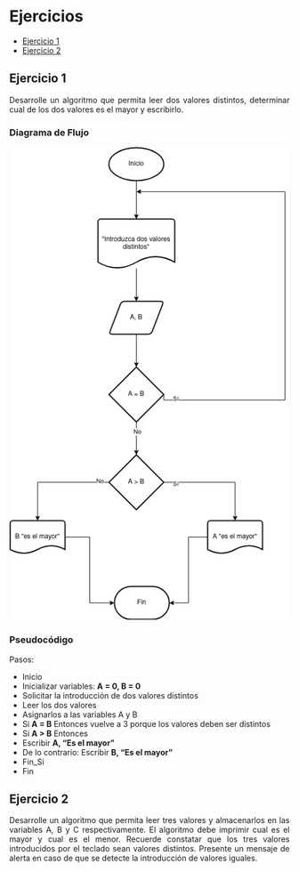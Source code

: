 <div align = "justify">

# Ejercicios

- [Ejercicio 1](#ejercicio1)
- [Ejercicio 2](#ejercicio2)

## Ejercicio 1 <a name="ejercicio1"></a>

Desarrolle un algoritmo que permita leer dos valores distintos, determinar cual de los dos valores es el
mayor y escribirlo.

### Diagrama de Flujo

<img src="img/diagrama-flujo-01.png"/>

### Pseudocódigo

Pasos:

- Inicio
- Inicializar variables: __A = 0, B = 0__
- Solicitar la introducción de dos valores distintos
- Leer los dos valores
- Asignarlos a las variables A y B
- Si __A = B__ Entonces vuelve a 3 porque los valores deben ser distintos
- Si __A > B__ Entonces
- Escribir __A, “Es el mayor”__
- De lo contrario: Escribir __B, “Es el mayor”__
- Fin_Si
- Fin

## Ejercicio 2 <a name="ejercicio2"></a>

Desarrolle un algoritmo que permita leer tres valores y almacenarlos en las variables A, B y C respectivamente. El algoritmo debe imprimir cual es el mayor y cual es el menor. Recuerde constatar que los tres valores introducidos por el teclado sean valores distintos. Presente un mensaje de alerta en caso de que se detecte la introducción de valores iguales.